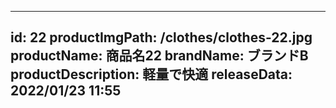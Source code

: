 
---
id: 22
productImgPath: /clothes/clothes-22.jpg
productName: 商品名22
brandName: ブランドB
productDescription: 軽量で快適
releaseData: 2022/01/23 11:55
---
  